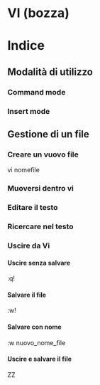 VI (bozza)
===

<!-- toc -->
Indice
======

<!-- /toc -->

## Modalità di utilizzo

### Command mode

### Insert mode

## Gestione di un file

### Creare un vuovo file

vi nomefile

### Muoversi dentro vi

### Editare il testo

### Ricercare nel testo

### Uscire da Vi

#### Uscire senza salvare

:q!

#### Salvare il file

:w!

#### Salvare con nome

:w nuovo_nome_file

#### Uscire e salvare il file

ZZ



```

```
